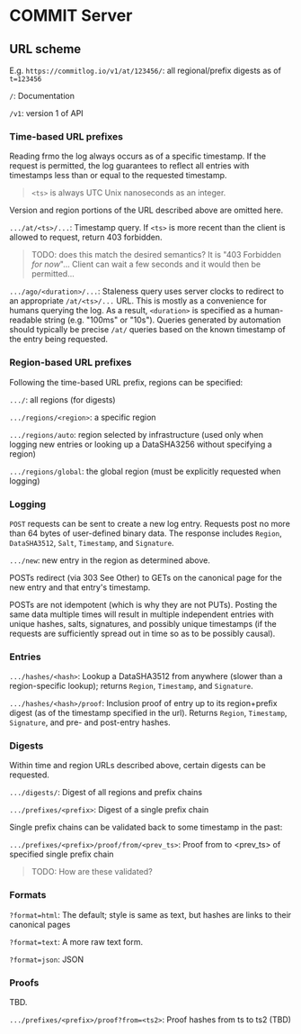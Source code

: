 # COMMIT Server

## URL scheme

E.g. `https://commitlog.io/v1/at/123456/`: all regional/prefix digests as of `t=123456`

`/`: Documentation

`/v1`: version 1 of API

### Time-based URL prefixes

Reading frmo the log always occurs as of a specific timestamp. If the request is permitted, the log guarantees to reflect all entries with timestamps less than or equal to the requested timestamp.

> `<ts>` is always UTC Unix nanoseconds as an integer.

Version and region portions of the URL described above are omitted here.

`.../at/<ts>/...`: Timestamp query. If `<ts>` is more recent than the client is allowed to request, return 403 forbidden.

> TODO: does this match the desired semantics? It is "403 Forbidden *for now*"... Client can wait a few seconds and it would then be permitted...

`.../ago/<duration>/...`: Staleness query uses server clocks to redirect to an appropriate `/at/<ts>/...` URL. This is mostly as a convenience for humans querying the log. As a result, `<duration>` is specified as a human-readable string (e.g. "100ms" or "10s"). Queries generated by automation should typically be precise `/at/` queries based on the known timestamp of the entry being requested.

### Region-based URL prefixes

Following the time-based URL prefix, regions can be specified:

`.../`: all regions (for digests)

`.../regions/<region>`: a specific region

`.../regions/auto`: region selected by infrastructure (used only when logging new entries or looking up a DataSHA3256 without specifying a region)

`.../regions/global`: the global region (must be explicitly requested when logging)

### Logging

`POST` requests can be sent to create a new log entry. Requests post no more than 64 bytes of user-defined binary data. The response includes `Region`, `DataSHA3512`, `Salt`, `Timestamp`, and `Signature`.

`.../new`: new entry in the region as determined above.

POSTs redirect (via 303 See Other) to GETs on the canonical page for the new entry and that entry's timestamp.

POSTs are not idempotent (which is why they are not PUTs). Posting the same data multiple times will result in multiple independent entries with unique hashes, salts, signatures, and possibly unique timestamps (if the requests are sufficiently spread out in time so as to be possibly causal).

### Entries

`.../hashes/<hash>`: Lookup a DataSHA3512 from anywhere (slower than a region-specific lookup); returns `Region`, `Timestamp`, and `Signature`.

`.../hashes/<hash>/proof`: Inclusion proof of entry up to its region+prefix digest (as of the timestamp specified in the url). Returns `Region`, `Timestamp`, `Signature`, and pre- and post-entry hashes.

### Digests

Within time and region URLs described above, certain digests can be requested.

`.../digests/`: Digest of all regions and prefix chains

`.../prefixes/<prefix>`: Digest of a single prefix chain

Single prefix chains can be validated back to some timestamp in the past:

`.../prefixes/<prefix>/proof/from/<prev_ts>`: Proof from <ts> to <prev_ts> of specified single prefix chain

> TODO: How are these validated?

### Formats

`?format=html`: The default; style is same as text, but hashes are links to their canonical pages

`?format=text`: A more raw text form.

`?format=json`: JSON

### Proofs

TBD.

`.../prefixes/<prefix>/proof?from=<ts2>`: Proof hashes from ts to ts2 (TBD)
